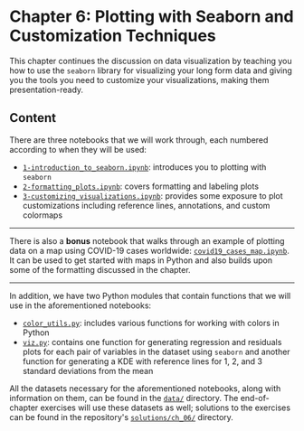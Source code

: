 # Chapter 6: Plotting with Seaborn and Customization Techniques

This chapter continues the discussion on data visualization by teaching you how to use the `seaborn` library for visualizing your long form data and giving you the tools you need to customize your visualizations, making them presentation-ready.

## Content

There are three notebooks that we will work through, each numbered according to when they will be used:

- [`1-introduction_to_seaborn.ipynb`](1-introduction_to_seaborn.ipynb): introduces you to plotting with `seaborn`
- [`2-formatting_plots.ipynb`](2-formatting_plots.ipynb): covers formatting and labeling plots
- [`3-customizing_visualizations.ipynb`](3-customizing_visualizations.ipynb): provides some exposure to plot customizations including reference lines, annotations, and custom colormaps

-----

There is also a **bonus** notebook that walks through an example of plotting data on a map using COVID-19 cases worldwide: [`covid19_cases_map.ipynb`](covid19_cases_map.ipynb). It can be used to get started with maps in Python and also builds upon some of the formatting discussed in the chapter.

-----

In addition, we have two Python modules that contain functions that we will use in the aforementioned notebooks:

- [`color_utils.py`](./color_utils.py): includes various functions for working with colors in Python
- [`viz.py`](./viz.py): contains one function for generating regression and residuals plots for each pair of variables in the dataset using `seaborn` and another function for generating a KDE with reference lines for 1, 2, and 3 standard deviations from the mean

All the datasets necessary for the aforementioned notebooks, along with information on them, can be found in the [`data/`](data) directory. The end-of-chapter exercises will use these datasets as well; solutions to the exercises can be found in the repository's [`solutions/ch_06/`](../solutions/ch_06) directory.

